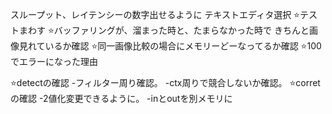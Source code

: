 スループット、レイテンシーの数字出せるように
テキストエディタ選択
⭐️テストまわす
⭐️バッファリングが、溜まった時と、たまらなかった時で
きちんと画像見れているか確認
⭐️同一画像比較の場合にメモリーどーなってるか確認
⭐️100でエラーになった理由


⭐️detectの確認
-フィルター周り確認。
-ctx周りで競合しないか確認。
⭐️corretの確認
-2値化変更できるように。
-inとoutを別メモリに


